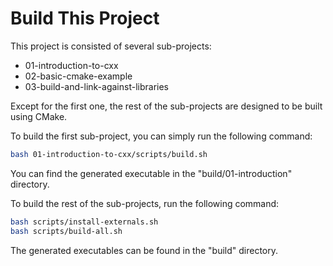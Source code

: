 # Build This Project

This project is consisted of several sub-projects:

- 01-introduction-to-cxx
- 02-basic-cmake-example
- 03-build-and-link-against-libraries

Except for the first one, the rest of the sub-projects are designed to be built using CMake.

To build the first sub-project, you can simply run the following command:

```bash
bash 01-introduction-to-cxx/scripts/build.sh
```

You can find the generated executable in the "build/01-introduction" directory.

To build the rest of the sub-projects, run the following command:

```bash
bash scripts/install-externals.sh
bash scripts/build-all.sh
```

The generated executables can be found in the "build" directory.
